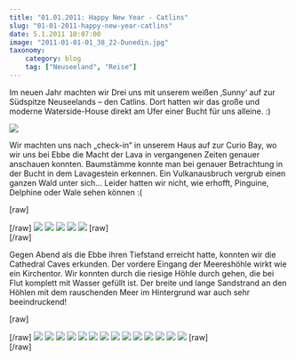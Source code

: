 ```yaml
---
title: "01.01.2011: Happy New Year - Catlins"
slug: "01-01-2011-happy-new-year-catlins"
date: 5.1.2011 10:07:00
image: "2011-01-01-01_38_22-Dunedin.jpg"
taxonomy:
    category: blog
    tag: ["Neuseeland", "Reise"]
---
```


Im neuen Jahr machten wir Drei uns mit unserem weißen ‚Sunny‘ auf zur Südspitze Neuseelands – den Catlins.
Dort hatten wir das große und moderne Waterside-House direkt am Ufer einer Bucht für uns alleine.  :)

![](2011-01-01-00_41_04-Dunedin.jpg)

Wir machten uns nach „check-in“ in unserem Haus auf zur Curio Bay, wo wir uns bei Ebbe die Macht der Lava in vergangenen Zeiten genauer anschauen konnten.
Baumstämme konnte man bei genauer Betrachtung in der Bucht in dem Lavagestein erkennen. Ein Vulkanausbruch  vergrub einen ganzen Wald unter sich… Leider hatten wir nicht, wie erhofft, Pinguine, Delphine oder Wale sehen können :(

[raw]<div class="photoset-grid" data-layout="221">[/raw]
![](2011-01-01-15_39_16-Waikawa.jpg)
![](2011-01-01-15_42_06-Waikawa.jpg)
![](2011-01-01-15_45_36-Waikawa.jpg)
![](2011-01-01-15_53_36-Waikawa.jpg)
![](2011-01-01-15_57_34-Waikawa.jpg)
[raw]</div>[/raw]

Gegen Abend als die Ebbe ihren Tiefstand erreicht hatte, konnten wir die Cathedral Caves erkunden. Der vordere Eingang der Meereshöhle wirkt wie ein Kirchentor. Wir konnten durch die riesige Höhle durch gehen, die bei Flut komplett mit Wasser gefüllt ist. Der breite und lange Sandstrand an den Höhlen mit dem rauschenden Meer im Hintergrund war auch sehr beeindruckend!

[raw]<div class="photoset-grid" data-layout="212121131">[/raw]
![](2011-01-01-16_25_52-Niagara.jpg)
![](2011-01-01-17_41_39-Niagara.jpg)
![](2011-01-01-17_50_59-Niagara.jpg)
![](2011-01-01-17_56_25-Niagara.jpg)
![](2011-01-01-18_04_09-Niagara_2.jpg)
![](2011-01-01-17_59_07-Niagara.jpg)
![](2011-01-01-18_07_46-Niagara.jpg)
![](2011-01-01-18_10_58-Tautuku.jpg)
![](2011-01-01-18_13_17-Tautuku.jpg)
![](2011-01-01-18_15_07-Tautuku.jpg)
![](2011-01-01-18_17_06-Tautuku.jpg)
![](2011-01-01-18_21_27-Tautuku_2.jpg)
![](2011-01-01-18_21_44-Tautuku_2.jpg)
![](2011-01-01-18_28_50-Tautuku.jpg)
[raw]</div>[/raw]
